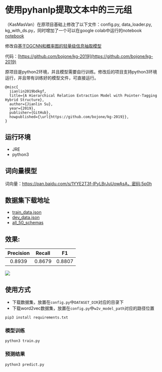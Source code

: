 # 使用pyhanlp提取文本中的三元组

（KasMasVan）在原项目基础上修改了以下文件：config.py, data_loader.py, kg_with_ds.py，同时增加了一个可以在google colab中运行的notebook
[notebook]()

修改自[基于DGCNN和概率图的轻量级信息抽取模型](https://kexue.fm/archives/6671#%E6%A0%B7%E6%9C%AC%E7%89%B9%E7%82%B9) 

代码：[https://github.com/bojone/kg-2019](https://github.com/bojone/kg-2019)

原项目是python2环境，并且模型需要自行训练。修改后的项目支持python3环境运行，并且带有训练好的模型文件，可直接运行。

```
@misc{
  jianlin2019bdkgf,
  title={A Hierarchical Relation Extraction Model with Pointer-Tagging Hybrid Structure},
  author={Jianlin Su},
  year={2019},
  publisher={GitHub},
  howpublished={\url{https://github.com/bojone/kg-2019}},
}
```

## 运行环境

- JRE
- python3

## 词向量模型

词向量：https://pan.baidu.com/s/1YYE2T3f-lPyLBrJuUowAsA，密码:5p0h

## 数据集下载地址

- [train_data.json](https://dataset-bj.cdn.bcebos.com/sked/train_data.json)
- [dev_data.json](https://dataset-bj.cdn.bcebos.com/sked/dev_data.json)
- [all_50_schemas](https://dataset-bj.cdn.bcebos.com/sked/all_50_schemas)

## 效果:

|Precision|Recall|F1|
|:-:|:-:|:-:|
|0.8939	| 0.8679 | 0.8807| 

![](./img/001.png)

## 使用方式

- 下载数据集，放置在`config.py`中`DATASET_DIR`对应的目录下
- 下载word2vec数据集，放置在`config.py`中`w2v_model_path`对应的路径位置

```
pip3 install requirements.txt
```

### 模型训练

```
python3 train.py
```

### 预测结果

```
python3 predict.py
```


